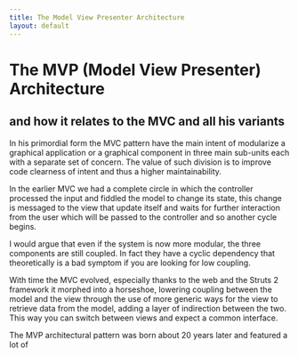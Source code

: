 ```yaml
---
title: The Model View Presenter Architecture
layout: default
---
```

# The MVP (Model View Presenter) Architecture #
## and how it relates to the MVC and all his variants ##

In his primordial form the MVC pattern have the main intent of modularize a graphical application or a graphical component in three main sub-units each with a separate set of concern. The value of such division is to improve code clearness of intent and thus a higher maintainability.

In the earlier MVC we had a complete circle in which the controller processed the input and fiddled the model to change its state, this change is messaged to the view that update itself and waits for further interaction from the user which will be passed to the controller and so another cycle begins.

I would argue that even if the system is now more modular, the three components are still coupled. In fact they have a cyclic dependency that theoretically is a bad symptom if you are looking for low coupling.

With time the MVC evolved, especially thanks to the web and the Struts 2 framework it morphed into a horseshoe, lowering coupling between the model and the view through the use of more generic ways for the view to retrieve data from the model, adding a layer of indirection between the two. This way you can switch between views and expect a common interface.

The MVP architectural pattern was born about 20 years later and featured a lot of 
